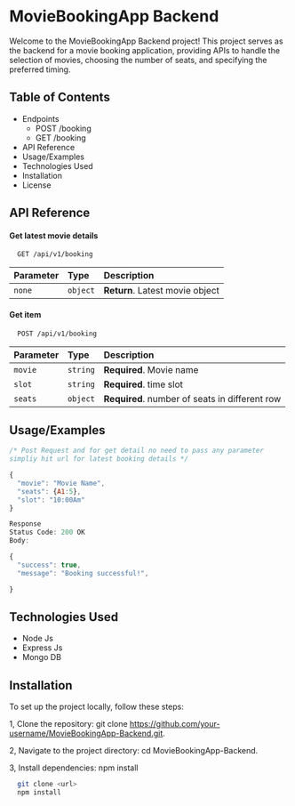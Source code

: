 # MovieBookingApp Backend

Welcome to the MovieBookingApp Backend project! This project serves as the backend for a movie booking application, providing APIs to handle the selection of movies, choosing the number of seats, and specifying the preferred timing.

## Table of Contents

- Endpoints
  - POST /booking
  - GET /booking
- API Reference
- Usage/Examples
- Technologies Used
- Installation
- License

## API Reference

#### Get latest movie details

```http
  GET /api/v1/booking
```

| Parameter | Type     | Description                     |
| :-------- | :------- | :------------------------------ |
| `none`    | `object` | **Return**. Latest movie object |

#### Get item

```http
  POST /api/v1/booking
```

| Parameter | Type     | Description                                    |
| :-------- | :------- | :--------------------------------------------- |
| `movie`   | `string` | **Required**. Movie name                       |
| `slot`    | `string` | **Required**. time slot                        |
| `seats`   | `object` | **Required**. number of seats in different row |

## Usage/Examples

```javascript
/* Post Request and for get detail no need to pass any parameter
simpliy hit url for latest booking details */

{
  "movie": "Movie Name",
  "seats": {A1:5},
  "slot": "10:00Am"
}

Response
Status Code: 200 OK
Body:

{
  "success": true,
  "message": "Booking successful!",

}

```

## Technologies Used

- Node Js
- Express Js
- Mongo DB

## Installation

To set up the project locally, follow these steps:

1, Clone the repository: git clone https://github.com/your-username/MovieBookingApp-Backend.git.

2, Navigate to the project directory: cd MovieBookingApp-Backend.

3, Install dependencies: npm install

```bash
  git clone <url>
  npm install
```
